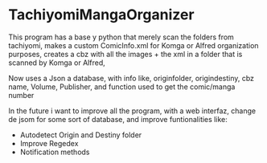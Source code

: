 # TachiyomiMangaOrganizer
This program has a base y python that merely scan the folders from tachiyomi, makes a custom ComicInfo.xml for Komga or Alfred organization purposes, creates a cbz with all the images + the xml in a folder that is scanned by Komga or Alfred,

Now uses a Json a database, with info like, originfolder, origindestiny, cbz name, Volume, Publisher, and function used to get the comic/manga number

In the future i want to improve all the program, with a web interfaz, change de jsom for some sort of database, and improve funtionalities like:
  - Autodetect Origin and Destiny folder
  - Improve Regedex
  - Notification methods
